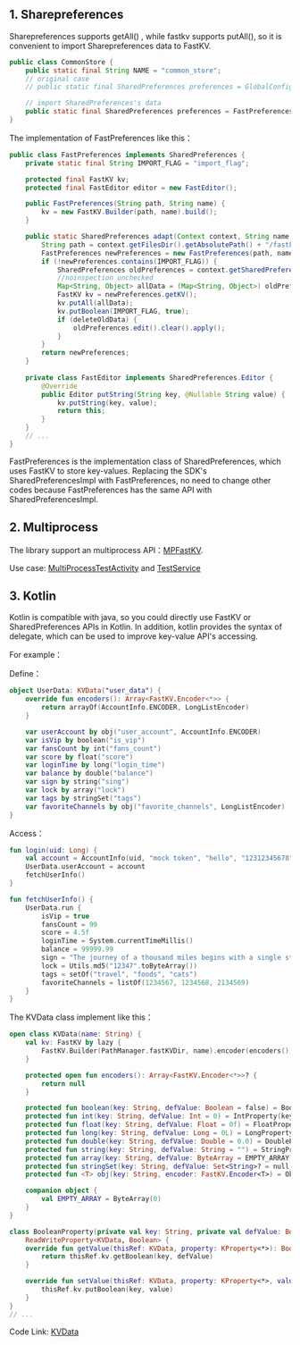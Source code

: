 ## 1. Sharepreferences

Sharepreferences supports getAll() , while fastkv supports putAll(),  so it is convenient to import Sharepreferences data to FastKV.

```java
public class CommonStore {
    public static final String NAME = "common_store";
    // original case
    // public static final SharedPreferences preferences = GlobalConfig.appContext.getSharedPreferences(NAME, Context.MODE_PRIVATE);

    // import SharedPreferences's data
    public static final SharedPreferences preferences = FastPreferences.adapt(GlobalConfig.appContext, NAME);
}
```

The implementation of FastPreferences like this：

```java
public class FastPreferences implements SharedPreferences {
    private static final String IMPORT_FLAG = "import_flag";

    protected final FastKV kv;
    protected final FastEditor editor = new FastEditor();

    public FastPreferences(String path, String name) {
        kv = new FastKV.Builder(path, name).build();
    }

    public static SharedPreferences adapt(Context context, String name, boolean deleteOldData) {
        String path = context.getFilesDir().getAbsolutePath() + "/fastkv";
        FastPreferences newPreferences = new FastPreferences(path, name);
        if (!newPreferences.contains(IMPORT_FLAG)) {
            SharedPreferences oldPreferences = context.getSharedPreferences(name, Context.MODE_PRIVATE);
            //noinspection unchecked
            Map<String, Object> allData = (Map<String, Object>) oldPreferences.getAll();
            FastKV kv = newPreferences.getKV();
            kv.putAll(allData);
            kv.putBoolean(IMPORT_FLAG, true);
            if (deleteOldData) {
                oldPreferences.edit().clear().apply();
            }
        }
        return newPreferences;
    }
    
    private class FastEditor implements SharedPreferences.Editor {
        @Override
        public Editor putString(String key, @Nullable String value) {
            kv.putString(key, value);
            return this;
        }
    }
    // ...
}
```


FastPreferences is the implementation class of SharedPreferences, which uses FastKV to store key-values.
Replacing the SDK's SharedPreferencesImpl with FastPreferences, no need to change other codes because FastPreferences has the same API with SharedPreferencesImpl.

## 2. Multiprocess
The library support an multiprocess API：[MPFastKV](https://github.com/BillyWei01/FastKV/blob/main/FastKVDemo/fastkv/src/main/java/io/fastkv/MPFastKV.java).<br>

Use case: 
[MultiProcessTestActivity](https://github.com/BillyWei01/FastKV/blob/main/FastKVDemo/app/src/main/java/io/fastkv/fastkvdemo/MultiProcessTestActivity.kt) and [TestService](https://github.com/BillyWei01/FastKV/blob/main/FastKVDemo/app/src/main/java/io/fastkv/fastkvdemo/TestService.kt)


## 3. Kotlin 

Kotlin is compatible with java, so you could directly use FastKV or SharedPreferences APIs in Kotlin.
In addition, kotlin provides the syntax of delegate, which can be used to improve key-value API's accessing.

For example：

Define：
```kotlin
object UserData: KVData("user_data") {
    override fun encoders(): Array<FastKV.Encoder<*>> {
        return arrayOf(AccountInfo.ENCODER, LongListEncoder)
    }

    var userAccount by obj("user_account", AccountInfo.ENCODER)
    var isVip by boolean("is_vip")
    var fansCount by int("fans_count")
    var score by float("score")
    var loginTime by long("login_time")
    var balance by double("balance")
    var sign by string("sing")
    var lock by array("lock")
    var tags by stringSet("tags")
    var favoriteChannels by obj("favorite_channels", LongListEncoder)
}
```

Access：
```kotlin
fun login(uid: Long) {
    val account = AccountInfo(uid, "mock token", "hello", "12312345678", "foo@gmail.com")
    UserData.userAccount = account
    fetchUserInfo()
}

fun fetchUserInfo() {
    UserData.run {
        isVip = true
        fansCount = 99
        score = 4.5f
        loginTime = System.currentTimeMillis()
        balance = 99999.99
        sign = "The journey of a thousand miles begins with a single step."
        lock = Utils.md5("12347".toByteArray())
        tags = setOf("travel", "foods", "cats")
        favoriteChannels = listOf(1234567, 1234568, 2134569)
    }
}
```

The KVData class implement like this：

```kotlin
open class KVData(name: String) {
    val kv: FastKV by lazy {
        FastKV.Builder(PathManager.fastKVDir, name).encoder(encoders()).build()
    }

    protected open fun encoders(): Array<FastKV.Encoder<*>>? {
        return null
    }

    protected fun boolean(key: String, defValue: Boolean = false) = BooleanProperty(key, defValue)
    protected fun int(key: String, defValue: Int = 0) = IntProperty(key, defValue)
    protected fun float(key: String, defValue: Float = 0f) = FloatProperty(key, defValue)
    protected fun long(key: String, defValue: Long = 0L) = LongProperty(key, defValue)
    protected fun double(key: String, defValue: Double = 0.0) = DoubleProperty(key, defValue)
    protected fun string(key: String, defValue: String = "") = StringProperty(key, defValue)
    protected fun array(key: String, defValue: ByteArray = EMPTY_ARRAY) = ArrayProperty(key, defValue)
    protected fun stringSet(key: String, defValue: Set<String>? = null) = StringSetProperty(key, defValue)
    protected fun <T> obj(key: String, encoder: FastKV.Encoder<T>) = ObjectProperty(key, encoder)

    companion object {
        val EMPTY_ARRAY = ByteArray(0)
    }
}

class BooleanProperty(private val key: String, private val defValue: Boolean) :
    ReadWriteProperty<KVData, Boolean> {
    override fun getValue(thisRef: KVData, property: KProperty<*>): Boolean {
        return thisRef.kv.getBoolean(key, defValue)
    }

    override fun setValue(thisRef: KVData, property: KProperty<*>, value: Boolean) {
        thisRef.kv.putBoolean(key, value)
    }
}
// ...
```

Code Link: [KVData](https://github.com/BillyWei01/FastKV/blob/main/FastKVDemo/app/src/main/java/io/fastkv/fastkvdemo/fastkv/KVData.kt)

